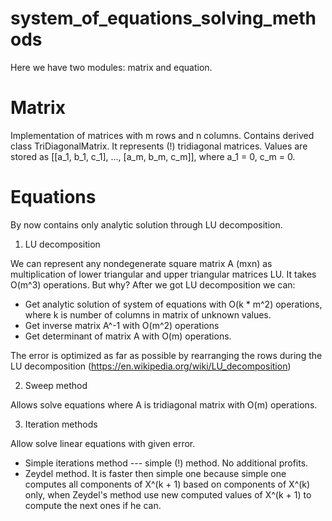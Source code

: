 # system_of_equations_solving_methods
Here we have two modules: matrix and equation.

# Matrix
Implementation of matrices with m rows and n columns. Contains derived class TriDiagonalMatrix. It represents (!) tridiagonal matrices. Values are stored as [[a_1, b_1, c_1], ..., [a_m, b_m, c_m]], where a_1 = 0, c_m = 0.

# Equations
By now contains only analytic solution through LU decomposition.

1) LU decomposition

We can represent any nondegenerate square matrix A (mxn) as multiplication of lower triangular and upper triangular matrices LU. It takes O(m^3) operations.  But why? After we got LU decomposition we can:
- Get analytic solution of system of equations with O(k * m^2) operations, where k is number of columns in matrix of unknown values.
- Get inverse matrix A^-1 with O(m^2) operations
- Get determinant of matrix A with O(m) operations.

The error is optimized as far as possible by rearranging the rows during the LU decomposition (https://en.wikipedia.org/wiki/LU_decomposition)

2) Sweep method

Allows solve equations where A is tridiagonal matrix with O(m) operations.

3) Iteration methods

Allow solve linear equations with given error.

- Simple iterations method --- simple (!) method. No additional profits.
- Zeydel method. It is faster then simple one because simple one computes all components of X^(k + 1) based on components of X^(k) only, when Zeydel's method use new computed values of X^(k + 1) to compute the next ones if he can.
